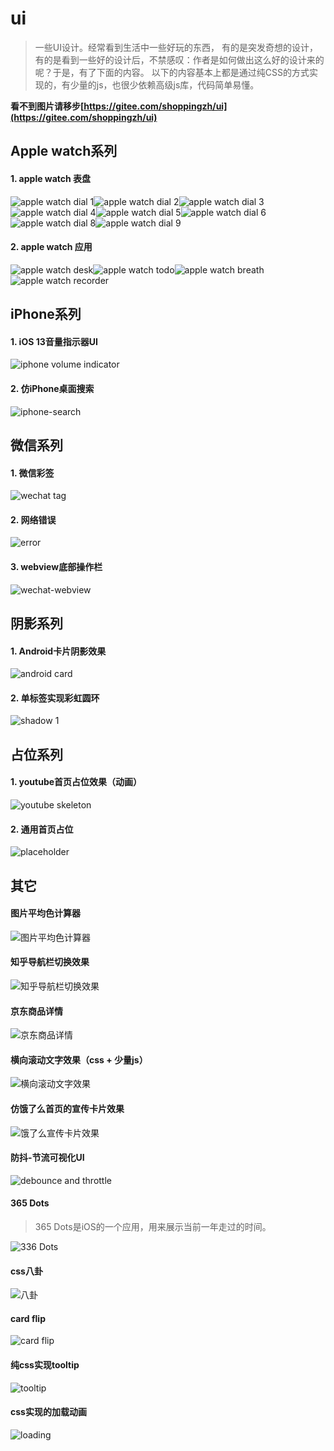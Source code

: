# ui

> 一些UI设计。经常看到生活中一些好玩的东西， 有的是突发奇想的设计，有的是看到一些好的设计后，不禁感叹：作者是如何做出这么好的设计来的呢？于是，有了下面的内容。
> 以下的内容基本上都是通过纯CSS的方式实现的，有少量的js，也很少依赖高级js库，代码简单易懂。



**看不到图片请移步[https://gitee.com/shoppingzh/ui](https://gitee.com/shoppingzh/ui)**



## Apple watch系列

#### 1. apple watch 表盘
![apple watch dial 1](images/apple-watch-dial-1.png)![apple watch dial 2](images/apple-watch-dial-2.gif)![apple watch dial 3](images/apple-watch-dial-3.png)![apple watch dial 4](images/apple-watch-dial-4.png)![apple watch dial 5](images/apple-watch-dial-5.gif?v=3)![apple watch dial 6](images/apple-watch-dial-6.gif)![apple watch dial 8](images/apple-watch-dial-8.gif)![apple watch dial 9](images/apple-watch-dial-9.gif)


#### 2. apple watch 应用
![apple watch desk](images/apple-watch-desk.png)![apple watch todo](images/apple-watch-todo.gif)![apple watch breath](images/apple-watch-breath2.gif)![apple watch recorder](images/apple-watch-recorder.gif)

## iPhone系列
#### 1. iOS 13音量指示器UI
![iphone volume indicator](images/volume-indicator.gif)

#### 2. 仿iPhone桌面搜索
![iphone-search](images/iphone-search.gif)

## 微信系列
#### 1. 微信彩签
![wechat tag](images/wechat-tag.gif)

#### 2. 网络错误
![error](images/3.jpg)

#### 3. webview底部操作栏
![wechat-webview](images/wechat-webview.gif)


## 阴影系列

#### 1. Android卡片阴影效果
![android card](images/android-card.png)

#### 2. 单标签实现彩虹圆环
![shadow 1](images/shadow.png)

## 占位系列
#### 1. youtube首页占位效果（动画）
![youtube skeleton](images/skeleton-youtube.gif)

#### 2. 通用首页占位
![placeholder](images/skeleton-home.png)

## 其它

#### 图片平均色计算器
![图片平均色计算器](images/image-avg-color.png)

#### 知乎导航栏切换效果
![知乎导航栏切换效果](images/zhihu-navbar.gif)

#### 京东商品详情
![京东商品详情](images/goods-preview.gif)

#### 横向滚动文字效果（css + 少量js）
![横向滚动文字效果](images/roll-text.gif)

#### 仿饿了么首页的宣传卡片效果
![饿了么宣传卡片效果](images/ele.me.gif)

#### 防抖-节流可视化UI
![debounce and throttle](images/debounce-throttle.gif)

#### 365 Dots
> 365 Dots是iOS的一个应用，用来展示当前一年走过的时间。

![336 Dots](images/5.jpg)

#### css八卦
![八卦](images/gossip.gif)

#### card flip
![card flip](images/1.gif)

#### 纯css实现tooltip
![tooltip](images/tooltip.gif)

#### css实现的加载动画
![loading](images/loading.gif)


